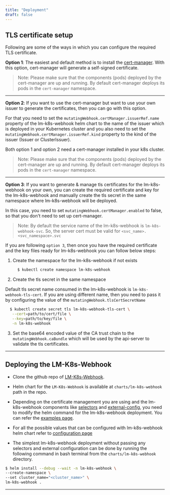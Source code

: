 ```yaml
---
title: "Deployment"
draft: false
---
```


## TLS certificate setup

Following are some of the ways in which you can configure the required TLS certificate.

**Option 1**:
The easiest and default method is to install the [cert-manager](https://cert-manager.io/docs/installation/). With this option, cert-manager will generate a self-signed certificate. 
> Note: Please make sure that the components (pods) deployed by the cert-manager are up and running. By default cert-manager deploys its pods in the `cert-manager` namespace.

---
**Option 2**:
If you want to use the cert-manager but want to use your own issuer to generate the certificates, then you can go with this option.  

For that you need to set the `mutatingWebhook.certManager.issuerRef.name` property of the lm-k8s-webhook helm chart to the name of the issuer which is deployed in your Kubernetes cluster and you also need to set the `mutatingWebhook.certManager.issuerRef.kind` property to the kind of the issuer (Issuer or ClusterIssuer).

Both option 1 and option 2 need a cert-manager installed in your k8s cluster.
> Note: Please make sure that the components (pods) deployed by the cert-manager are up and running. By default cert-manager deploys its pods in the `cert-manager` namespace.

---
**Option 3**:
If you want to generate & manage tls certificates for the lm-k8s-webhook on your own, you can create the required certificate and key for the lm-k8s-webhook and manually create the tls secret in the same namespace where lm-k8s-webhook will be deployed. 

In this case, you need to set `mutatingWebhook.certManager.enabled` to false, so that you don't need to set up cert-manager.

> Note: By default the service name of the lm-k8s-webhook is `lm-k8s-webhook-svc`. So, the server cert must be valid for `<svc_name>.<svc_namespace>.svc`

If you are following `option 3`, then once you have the required certificate and the key files ready for lm-k8s-webhook you can follow below steps:

1. Create the namespace for the lm-k8s-webhook if not exists

   ```bash
     $ kubectl create namespace lm-k8s-webhook
   ```
2. Create the tls secret in the same namespace

Default tls secret name consumed in the lm-k8s-webhook is `lm-k8s-webhook-tls-cert`. If you are using different name, then you need to pass it by configuring the value of the `mutatingWebhook.tlsCertSecretName`

   ```bash
     $ kubectl create secret tls lm-k8s-webhook-tls-cert \
      --cert=path/to/cert/file \
      --key=path/to/key/file \
      -n lm-k8s-webhook
   ```

3. Set the base64 encoded value of the CA trust chain to the `mutatingWebhook.caBundle` which will be used by the api-server to validate the tls certificates.
---

## Deploying the LM-K8s-Webhook
* Clone the github repo of [LM-K8s-Webhook](https://github.com/logicmonitor/lm-k8s-webhook).
* Helm chart for the `LM-K8s-Webhook` is available at `charts/lm-k8s-webhook` path in the repo.
* Depending on the certificate management you are using and the lm-k8s-webhook components like [selectors](https://logicmonitor.github.io/lm-k8s-webhook/configurations/selectors/) and [external-config](https://logicmonitor.github.io/lm-k8s-webhook/configurations/additional-attributes-config/), you need to modify the helm command for the lm-k8s-webhook deployment. You can refer the [examples page](https://logicmonitor.github.io/lm-k8s-webhook/examples/).

* For all the possible values that can be configured with lm-k8s-webhook helm chart refer to [configuration page](https://logicmonitor.github.io/lm-k8s-webhook/configurations/configuration)
* The simplest lm-k8s-webhook deployment without passing any selectors and external configuration can be done by running the following command in bash terminal from the `charts/lm-k8s-webhook` directory.

```bash
$ helm install --debug --wait -n lm-k8s-webhook \
--create-namespace \
--set cluster_name="<cluster_name>" \
lm-k8s-webhook .
```
---